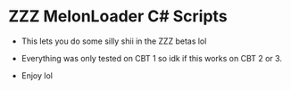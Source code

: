# ZZZ MelonLoader C# Scripts

* This lets you do some silly shii in the ZZZ betas lol

* Everything was only tested on CBT 1 so idk if this works on CBT 2 or 3.

* Enjoy lol